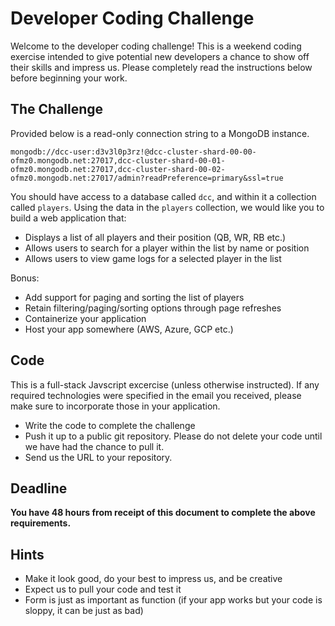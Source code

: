 # Developer Coding Challenge
Welcome to the developer coding challenge! This is a weekend coding exercise intended to give potential new developers a chance to show off their skills and impress us. Please completely read the instructions below before beginning your work.

## The Challenge
Provided below is a read-only connection string to a MongoDB instance.

`mongodb://dcc-user:d3v3l0p3rz!@dcc-cluster-shard-00-00-ofmz0.mongodb.net:27017,dcc-cluster-shard-00-01-ofmz0.mongodb.net:27017,dcc-cluster-shard-00-02-ofmz0.mongodb.net:27017/admin?readPreference=primary&ssl=true`

You should have access to a database called `dcc`, and within it a collection called `players`. Using the data in the `players` collection, we would like you to build a web application that:

* Displays a list of all players and their position (QB, WR, RB etc.)
* Allows users to search for a player within the list by name or position
* Allows users to view game logs for a selected player in the list

Bonus:
* Add support for paging and sorting the list of players
* Retain filtering/paging/sorting options through page refreshes
* Containerize your application
* Host your app somewhere (AWS, Azure, GCP etc.)

## Code
This is a full-stack Javscript excercise (unless otherwise instructed). If any required technologies were specified in the email you received, please make sure to incorporate those in your application.

* Write the code to complete the challenge
* Push it up to a public git repository. Please do not delete your code until we have had the chance to pull it.
* Send us the URL to your repository.

## Deadline
__You have 48 hours from receipt of this document to complete the above requirements.__

## Hints

* Make it look good, do your best to impress us, and be creative
* Expect us to pull your code and test it
* Form is just as important as function (if your app works but your code is sloppy, it can be just as bad)

